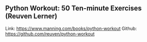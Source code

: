 ## Python Workout: 50 Ten-minute Exercises (Reuven Lerner)

Link: https://www.manning.com/books/python-workout
Github: https://github.com/reuven/python-workout

